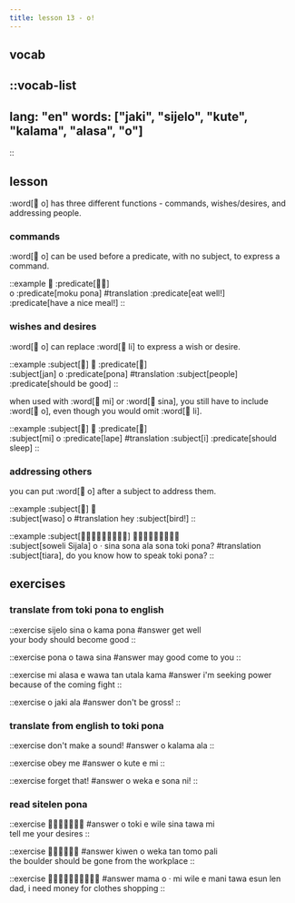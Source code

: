 ```yaml
---
title: lesson 13 - o!
---
```

## vocab
::vocab-list
---
lang: "en"
words: ["jaki", "sijelo", "kute", "kalama", "alasa", "o"]
---
::

## lesson
:word[󱥄 o] has three different functions - commands, wishes/desires, and addressing people.

### commands
:word[󱥄 o] can be used before a predicate, with no subject, to express a command.

::example
󱥄 :predicate[󱤶󱥔] \
o :predicate[moku pona]
#translation
:predicate[eat well!] <br>
:predicate[have a nice meal!]
::

### wishes and desires

:word[󱥄 o] can replace :word[󱤧 li] to express a wish or desire.

::example
:subject[󱤑] 󱥄 :predicate[󱥔] \
:subject[jan] o :predicate[pona]
#translation
:subject[people] :predicate[should be good]
::

when used with :word[󱤴 mi] or :word[󱥞 sina], you still have to include :word[󱥄 o], even though you would omit :word[󱤧 li].

::example
:subject[󱤴] 󱥄 :predicate[󱤢] \
:subject[mi] o :predicate[lape]
#translation
:subject[i] :predicate[should sleep]
::

### addressing others
you can put :word[󱥄 o] after a subject to address them.

::example
:subject[󱥴] 󱥄 \
:subject[waso] o
#translation
hey :subject[bird!]
::

::example
:subject[󱥢󱦐󱥦󱤌󱤑󱤄󱤧󱤂󱦑] 󱥄󱦜󱥞󱥡󱤂󱥡󱥬󱦖󱥔 \
:subject[soweli Sijala] o · sina sona ala sona toki pona?
#translation
:subject[tiara], do you know how to speak toki pona?
::

## exercises
### translate from toki pona to english
::exercise
sijelo sina o kama pona
#answer
get well \
your body should become good
::

::exercise
pona o tawa sina
#answer
may good come to you
::

::exercise
mi alasa e wawa tan utala kama
#answer
i'm seeking power because of the coming fight
::

::exercise
o jaki ala
#answer
don't be gross!
::

### translate from english to toki pona
::exercise
don't make a sound!
#answer
o kalama ala
::

::exercise
obey me
#answer
o kute e mi
::

::exercise
forget that!
#answer
o weka e sona ni!
::

### read sitelen pona
::exercise
󱥄󱥬󱤉󱥷󱥞󱥩󱤴
#answer
o toki e wile sina tawa mi \
tell me your desires
::

::exercise
󱤛󱥄󱥶󱥧󱥭󱥉
#answer
kiwen o weka tan tomo pali \
the boulder should be gone from the workplace
::

::exercise
󱤱󱥄󱦜󱤴󱥷󱤉󱤲󱥩󱤋󱤥
#answer
mama o · mi wile e mani tawa esun len \
dad, i need money for clothes shopping
::